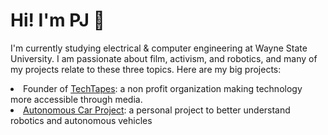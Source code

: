 <h1>Hi! I'm PJ 👋</h1>
<p>I'm currently studying electrical & computer engineering at Wayne State University. I am passionate about film, activism, and robotics, and many of my projects relate to these three topics. Here are my big projects:</p>
<li>Founder of <a href="https://www.linkedin.com/company/techtapes" >TechTapes</a>: a non profit organization making technology more accessible through media.</li>
<li><a href="https://github.com/PJ1229/Autonomous-Car-Project">Autonomous Car Project</a>: a personal project to better understand robotics and autonomous vehicles</li>
